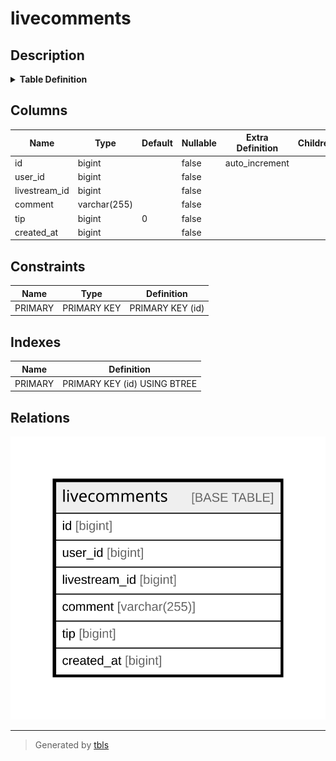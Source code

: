 # livecomments

## Description

<details>
<summary><strong>Table Definition</strong></summary>

```sql
CREATE TABLE `livecomments` (
  `id` bigint NOT NULL AUTO_INCREMENT,
  `user_id` bigint NOT NULL,
  `livestream_id` bigint NOT NULL,
  `comment` varchar(255) CHARACTER SET utf8mb4 COLLATE utf8mb4_bin NOT NULL,
  `tip` bigint NOT NULL DEFAULT '0',
  `created_at` bigint NOT NULL,
  PRIMARY KEY (`id`)
) ENGINE=InnoDB AUTO_INCREMENT=[Redacted by tbls] DEFAULT CHARSET=utf8mb4 COLLATE=utf8mb4_bin
```

</details>

## Columns

| Name | Type | Default | Nullable | Extra Definition | Children | Parents | Comment |
| ---- | ---- | ------- | -------- | ---------------- | -------- | ------- | ------- |
| id | bigint |  | false | auto_increment |  |  |  |
| user_id | bigint |  | false |  |  |  |  |
| livestream_id | bigint |  | false |  |  |  |  |
| comment | varchar(255) |  | false |  |  |  |  |
| tip | bigint | 0 | false |  |  |  |  |
| created_at | bigint |  | false |  |  |  |  |

## Constraints

| Name | Type | Definition |
| ---- | ---- | ---------- |
| PRIMARY | PRIMARY KEY | PRIMARY KEY (id) |

## Indexes

| Name | Definition |
| ---- | ---------- |
| PRIMARY | PRIMARY KEY (id) USING BTREE |

## Relations

![er](livecomments.svg)

---

> Generated by [tbls](https://github.com/k1LoW/tbls)
